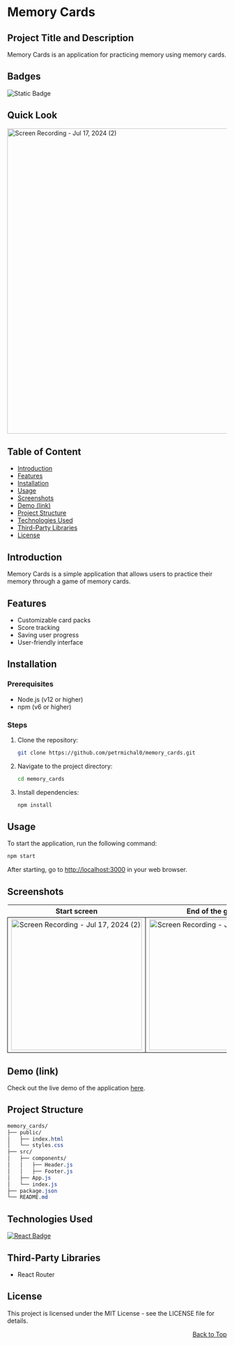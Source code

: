 <a name="top"></a>
# Memory Cards

## Project Title and Description
Memory Cards is an application for practicing memory using memory cards.

## Badges
![Static Badge](https://img.shields.io/badge/status-online-brightgreen)

## Quick Look
<img src="https://github.com/user-attachments/assets/ab87aa89-3baf-42ff-9cf4-a6b36fad3948" width="700"  alt="Screen Recording - Jul 17, 2024 (2)">



## Table of Content
- [Introduction](#introduction)
- [Features](#features)
- [Installation](#installation)
- [Usage](#usage)
- [Screenshots](#screenshots)
- [Demo (link)](#demo-link)
- [Project Structure](#project-structure)
- [Technologies Used](#technologies-used)
- [Third-Party Libraries](#third-party-libraries)
- [License](#License)

## Introduction
Memory Cards is a simple application that allows users to practice their memory through a game of memory cards.

## Features
- Customizable card packs
- Score tracking
- Saving user progress
- User-friendly interface

## Installation

### Prerequisites
- Node.js (v12 or higher)
- npm (v6 or higher)

### Steps

1. Clone the repository:
    ```bash
    git clone https://github.com/petrmichal0/memory_cards.git
    ```

2. Navigate to the project directory:
    ```bash
    cd memory_cards
    ```

3. Install dependencies:
    ```bash
    npm install
    ```

## Usage
To start the application, run the following command:
```bash
npm start
```

After starting, go to [http://localhost:3000](http://localhost:3000) in your web browser.

## Screenshots

<table>
  <tr>
    <th>Start screen</th>
    <th>End of the game</th>
  </tr>
  <tr>
    <td style="border: 1px solid black; width: 310px; height: 310px; text-align: center;">
      <img src="https://github.com/user-attachments/assets/47c5a790-0661-4b6a-a6a3-9fb4cadcebda" width="300" height="300" alt="Screen Recording - Jul 17, 2024 (2)">
    </td>
    <td style="border: 1px solid black; width: 310px; height: 310px; text-align: center;">
      <img src="https://github.com/user-attachments/assets/5b7af9ef-3b25-46b9-b46d-0cf23e704497" width="300" height="300" alt="Screen Recording - Jul 17, 2024 (2)">
    </td>
  </tr>
</table>

## Demo (link)

Check out the live demo of the application [here](https://memory-cards-v1.netlify.app/).

## Project Structure

```css
memory_cards/
├── public/
│   ├── index.html
│   └── styles.css
├── src/
│   ├── components/
│   │   ├── Header.js
│   │   ├── Footer.js
│   ├── App.js
│   └── index.js
├── package.json
└── README.md
```

## Technologies Used

[![React Badge](https://img.shields.io/badge/-React-61DBFB?style=for-the-badge&labelColor=black&logo=react&logoColor=61DBFB)](#)

## Third-Party Libraries

* React Router

## License

This project is licensed under the MIT License - see the LICENSE file for details.

<div style="text-align: right;">
  <a href="#top">Back to Top</a>
</div>


